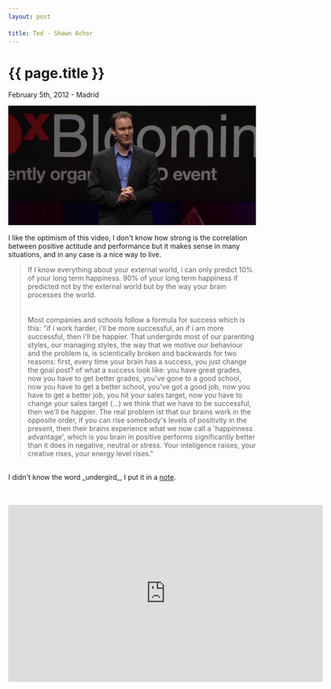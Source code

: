 ```yaml
---
layout: post

title: Ted - Shawn Achor 
---
```


{{ page.title }}
================

<p class="meta">February 5th, 2012 - Madrid</p>


<img src="/images/ted - shawn achor.png" />

I like the optimism of this video, I don't know how strong is the correlation between positive actitude and performance but it makes sense in many situations, and in any case is a nice way to live.
<br />
<blockquote>
If I know everything about your external world, i can only predict 10% of your long term happiness. 90% of your long term happiness if predicted not by the external world but by the way your brain processes the world.
<br /><br/><br/>
Most companies and schools follow a formula for success which is this: "if i work harder, i'll be more successful, an if i am more successful, then i'll be happier. That undergirds most of our parenting styles, our managing styles, the way that we motive our behaviour and the problem is, is scientically broken and backwards for two reasons: first, every time your brain has a success,  you just change the goal post? of what a success look like: you have great grades, now you have to get better grades, you've gone to a good school, now you have to get a better school, you've got a good job, now you have to get a better job, you hit your sales target, now you have to change your sales target (...) we think that we have to be successful, then we'll be happier. The real problem ist that our brains work in the opposite order, if you can rise somebody's levels of positivity in the present, then their brains experience what we now call a 'happinness advantage', which is you brain in positive performs significantly better than it does in negative, neutral or stress. Your inteligence raises, your creative rises, your energy level rises."
</blockquote>
<br />
I didn't know the word _undergird_, I put it in a <a href="http://www.wolty.com/fsainz/en/to-undergird">note</a>.

<br/><br />
<object width="640" height="360"><param name="movie" value="http://www.youtube.com/v/GXy__kBVq1M&rel=0&hl=en_US&feature=player_embedded&version=3"></param><param name="allowFullScreen" value="true"></param><param name="allowScriptAccess" value="always"></param><embed src="http://www.youtube.com/v/GXy__kBVq1M&rel=0&hl=en_US&feature=player_embedded&version=3" type="application/x-shockwave-flash" allowfullscreen="true" allowScriptAccess="always" width="640" height="360"></embed></object>





